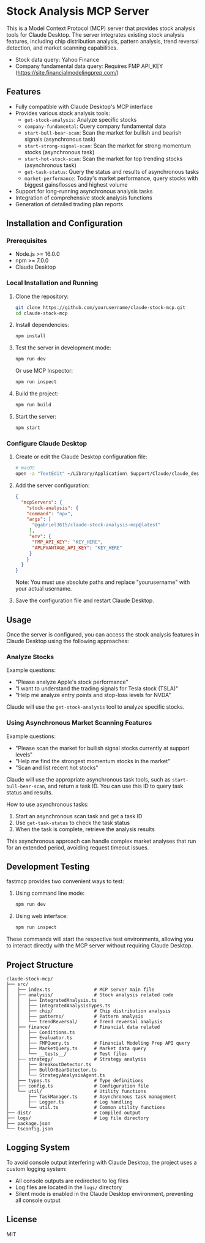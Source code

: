 # Stock Analysis MCP Server

This is a Model Context Protocol (MCP) server that provides stock analysis tools for Claude Desktop. The server integrates existing stock analysis features, including chip distribution analysis, pattern analysis, trend reversal detection, and market scanning capabilities.

- Stock data query: Yahoo Finance
- Company fundamental data query: Requires FMP API_KEY (https://site.financialmodelingprep.com/)

## Features

- Fully compatible with Claude Desktop's MCP interface
- Provides various stock analysis tools:
  - `get-stock-analysis`: Analyze specific stocks
  - `company-fundamental`: Query company fundamental data
  - `start-bull-bear-scan`: Scan the market for bullish and bearish signals (asynchronous task)
  - `start-strong-signal-scan`: Scan the market for strong momentum stocks (asynchronous task)
  - `start-hot-stock-scan`: Scan the market for top trending stocks (asynchronous task)
  - `get-task-status`: Query the status and results of asynchronous tasks
  - `market-performance`: Today's market performance, query stocks with biggest gains/losses and highest volume
- Support for long-running asynchronous analysis tasks
- Integration of comprehensive stock analysis functions
- Generation of detailed trading plan reports

## Installation and Configuration

### Prerequisites

- Node.js >= 16.0.0
- npm >= 7.0.0
- Claude Desktop

### Local Installation and Running

1. Clone the repository:
   ```bash
   git clone https://github.com/yourusername/claude-stock-mcp.git
   cd claude-stock-mcp
   ```

2. Install dependencies:
   ```bash
   npm install
   ```

3. Test the server in development mode:
   ```bash
   npm run dev
   ```
   
   Or use MCP Inspector:
   ```bash
   npm run inspect
   ```

4. Build the project:
   ```bash
   npm run build
   ```

5. Start the server:
   ```bash
   npm start
   ```

### Configure Claude Desktop

1. Create or edit the Claude Desktop configuration file:
   ```bash
   # macOS
   open -a "TextEdit" ~/Library/Application\ Support/Claude/claude_desktop_config.json
   ```

2. Add the server configuration:
   ```json
   {
     "mcpServers": {
       "stock-analysis": {
       "command": "npx",
       "args": [
         "@gabriel3615/claude-stock-analysis-mcp@latest"
        ],
        "env": {
         "FMP_API_KEY": "KEY_HERE",
         "APLPVANTAGE_API_KEY": "KEY_HERE"
        }
       }
     }
   }
   ```
   Note: You must use absolute paths and replace "yourusername" with your actual username.

3. Save the configuration file and restart Claude Desktop.

## Usage

Once the server is configured, you can access the stock analysis features in Claude Desktop using the following approaches:

### Analyze Stocks

Example questions:
- "Please analyze Apple's stock performance"
- "I want to understand the trading signals for Tesla stock (TSLA)"
- "Help me analyze entry points and stop-loss levels for NVDA"

Claude will use the `get-stock-analysis` tool to analyze specific stocks.

### Using Asynchronous Market Scanning Features

Example questions:
- "Please scan the market for bullish signal stocks currently at support levels"
- "Help me find the strongest momentum stocks in the market"
- "Scan and list recent hot stocks"

Claude will use the appropriate asynchronous task tools, such as `start-bull-bear-scan`, and return a task ID. You can use this ID to query task status and results.

How to use asynchronous tasks:
1. Start an asynchronous scan task and get a task ID
2. Use `get-task-status` to check the task status
3. When the task is complete, retrieve the analysis results

This asynchronous approach can handle complex market analyses that run for an extended period, avoiding request timeout issues.

## Development Testing

fastmcp provides two convenient ways to test:

1. Using command line mode:
   ```bash
   npm run dev
   ```

2. Using web interface:
   ```bash
   npm run inspect
   ```

These commands will start the respective test environments, allowing you to interact directly with the MCP server without requiring Claude Desktop.

## Project Structure

```
claude-stock-mcp/
├── src/
│   ├── index.ts                # MCP server main file
│   ├── analysis/               # Stock analysis related code
│   │   ├── IntegratedAnalysis.ts
│   │   ├── IntegratedAnalysisTypes.ts
│   │   ├── chip/               # Chip distribution analysis
│   │   ├── patterns/           # Pattern analysis
│   │   └── trendReversal/      # Trend reversal analysis
│   ├── finance/                # Financial data related
│   │   ├── Conditions.ts
│   │   ├── Evaluator.ts
│   │   ├── FMPQuery.ts         # Financial Modeling Prep API query
│   │   ├── MarketQuery.ts      # Market data query
│   │   └── __tests__/          # Test files
│   ├── strategy/               # Strategy analysis
│   │   ├── BreakoutDetector.ts
│   │   ├── BullOrBearDetector.ts
│   │   └── StrategyAnalysisAgent.ts
│   ├── types.ts                # Type definitions
│   ├── config.ts               # Configuration file
│   └── util/                   # Utility functions
│       ├── TaskManager.ts      # Asynchronous task management
│       ├── Logger.ts           # Log handling
│       └── util.ts             # Common utility functions
├── dist/                       # Compiled output
├── logs/                       # Log file directory
├── package.json
└── tsconfig.json
```

## Logging System

To avoid console output interfering with Claude Desktop, the project uses a custom logging system:

- All console outputs are redirected to log files
- Log files are located in the `logs/` directory
- Silent mode is enabled in the Claude Desktop environment, preventing all console output

## License

MIT
